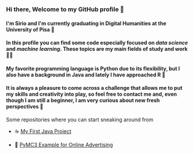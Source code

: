 ### Hi there, Welcome to my GitHub profile 👋
#### I'm Sirio and I'm currently graduating in Digital Humanities at the University of Pisa 🗼
#### In this profile you can find some code especially focused on *data science* and *machine learning*. These topics are my main fields of study and work 👨‍🔬
#### My favorite programming language is Python due to its flexibility, but I also have a background in Java and lately I have approached R 🐍
#### It is always a pleasure to come across a challenge that allows me to put my skills and creativity into play, so feel free to contact me and, even though I am still a beginner, I am very curious about new fresh perspectives 🔰

Some repositories where you can start sneaking around from


- ☕ [My First Java Project](https://github.com/damessina/JavaProjectInfoUma)

- 🐍 [PyMC3 Example for Online Advertising](https://github.com/damessina/PyMC3_into_advertising)


